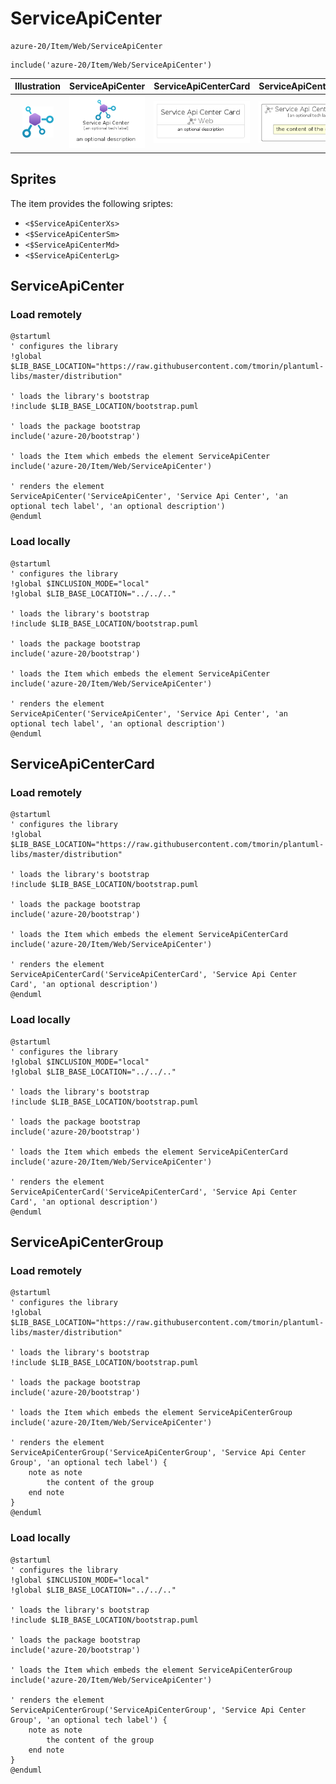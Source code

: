 # ServiceApiCenter


```text
azure-20/Item/Web/ServiceApiCenter
```

```text
include('azure-20/Item/Web/ServiceApiCenter')
```



| Illustration | ServiceApiCenter | ServiceApiCenterCard | ServiceApiCenterGroup |
| :---: | :---: | :---: | :---: |
| ![illustration for Illustration](../../../azure-20/Item/Web/ServiceApiCenter.png) | ![illustration for ServiceApiCenter](../../../azure-20/Item/Web/ServiceApiCenter.Local.png) | ![illustration for ServiceApiCenterCard](../../../azure-20/Item/Web/ServiceApiCenterCard.Local.png) | ![illustration for ServiceApiCenterGroup](../../../azure-20/Item/Web/ServiceApiCenterGroup.Local.png) |



## Sprites
The item provides the following sriptes:

- `<$ServiceApiCenterXs>`
- `<$ServiceApiCenterSm>`
- `<$ServiceApiCenterMd>`
- `<$ServiceApiCenterLg>`





## ServiceApiCenter

### Load remotely
```plantuml
@startuml
' configures the library
!global $LIB_BASE_LOCATION="https://raw.githubusercontent.com/tmorin/plantuml-libs/master/distribution"

' loads the library's bootstrap
!include $LIB_BASE_LOCATION/bootstrap.puml

' loads the package bootstrap
include('azure-20/bootstrap')

' loads the Item which embeds the element ServiceApiCenter
include('azure-20/Item/Web/ServiceApiCenter')

' renders the element
ServiceApiCenter('ServiceApiCenter', 'Service Api Center', 'an optional tech label', 'an optional description')
@enduml
```

### Load locally
```plantuml
@startuml
' configures the library
!global $INCLUSION_MODE="local"
!global $LIB_BASE_LOCATION="../../.."

' loads the library's bootstrap
!include $LIB_BASE_LOCATION/bootstrap.puml

' loads the package bootstrap
include('azure-20/bootstrap')

' loads the Item which embeds the element ServiceApiCenter
include('azure-20/Item/Web/ServiceApiCenter')

' renders the element
ServiceApiCenter('ServiceApiCenter', 'Service Api Center', 'an optional tech label', 'an optional description')
@enduml
```

## ServiceApiCenterCard

### Load remotely
```plantuml
@startuml
' configures the library
!global $LIB_BASE_LOCATION="https://raw.githubusercontent.com/tmorin/plantuml-libs/master/distribution"

' loads the library's bootstrap
!include $LIB_BASE_LOCATION/bootstrap.puml

' loads the package bootstrap
include('azure-20/bootstrap')

' loads the Item which embeds the element ServiceApiCenterCard
include('azure-20/Item/Web/ServiceApiCenter')

' renders the element
ServiceApiCenterCard('ServiceApiCenterCard', 'Service Api Center Card', 'an optional description')
@enduml
```

### Load locally
```plantuml
@startuml
' configures the library
!global $INCLUSION_MODE="local"
!global $LIB_BASE_LOCATION="../../.."

' loads the library's bootstrap
!include $LIB_BASE_LOCATION/bootstrap.puml

' loads the package bootstrap
include('azure-20/bootstrap')

' loads the Item which embeds the element ServiceApiCenterCard
include('azure-20/Item/Web/ServiceApiCenter')

' renders the element
ServiceApiCenterCard('ServiceApiCenterCard', 'Service Api Center Card', 'an optional description')
@enduml
```

## ServiceApiCenterGroup

### Load remotely
```plantuml
@startuml
' configures the library
!global $LIB_BASE_LOCATION="https://raw.githubusercontent.com/tmorin/plantuml-libs/master/distribution"

' loads the library's bootstrap
!include $LIB_BASE_LOCATION/bootstrap.puml

' loads the package bootstrap
include('azure-20/bootstrap')

' loads the Item which embeds the element ServiceApiCenterGroup
include('azure-20/Item/Web/ServiceApiCenter')

' renders the element
ServiceApiCenterGroup('ServiceApiCenterGroup', 'Service Api Center Group', 'an optional tech label') {
    note as note
        the content of the group
    end note
}
@enduml
```

### Load locally
```plantuml
@startuml
' configures the library
!global $INCLUSION_MODE="local"
!global $LIB_BASE_LOCATION="../../.."

' loads the library's bootstrap
!include $LIB_BASE_LOCATION/bootstrap.puml

' loads the package bootstrap
include('azure-20/bootstrap')

' loads the Item which embeds the element ServiceApiCenterGroup
include('azure-20/Item/Web/ServiceApiCenter')

' renders the element
ServiceApiCenterGroup('ServiceApiCenterGroup', 'Service Api Center Group', 'an optional tech label') {
    note as note
        the content of the group
    end note
}
@enduml
```

